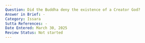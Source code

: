 ```yaml
---
Question: Did the Buddha deny the existence of a Creator God?
Answer in Brief: -
Category: Issara
Sutta References: -
Date Entered: March 30, 2025
Review Status: Not started
---
```

